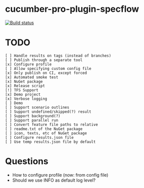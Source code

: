 # cucumber-pro-plugin-specflow

[![Build status](https://gasparnagy.visualstudio.com/_apis/public/build/definitions/dc4f6ce1-e00f-4c7d-98fd-9397bf9a4281/43/badge)](https://gasparnagy.visualstudio.com/cucumber-pro-specflow-plugin/_build/index?context=allDefinitions&path=%5C&definitionId=43&_a=completed)

# TODO

    [ ] Handle results on tags (instead of branches)
    [ ] Publish through a separate tool
    [x] Configure profile
    [ ] Allow specifying custom config file
    [x] Only publish on CI, except forced
    [x] Automated smoke test
    [x] NuGet package
    [x] Release script
    [!] TFS Support
    [x] Demo project
    [x] Verbose logging
    [ ] Demo
    [ ] Support scenario outlines
    [ ] Support undefined/skipped(?) result
    [ ] Support background(?)
    [ ] Support parallel run
    [ ] Convert feature file paths to relative
    [ ] readme.txt of the NuGet package
    [ ] icon, texts, etc of NuGet package
    [ ] Configure results.json file
    [ ] Use temp results.json file by default

# Questions

- How to configure profile (now: from config file)
- Should we use INFO as default log level?
